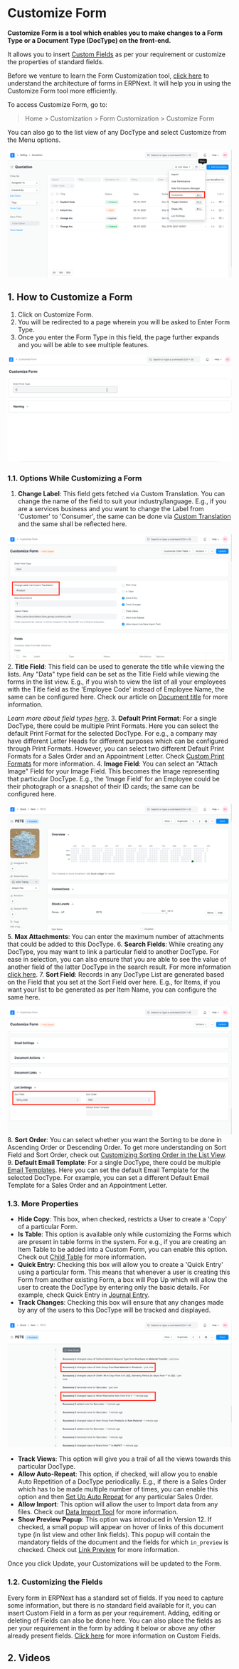 
# Customize Form



**Customize Form is a tool which enables you to make changes to a Form Type or a Document Type (DocType) on the front-end.**


It allows you to insert [Custom Fields](/docs/en/customize-erpnext/custom-field) as per your requirement or customize the properties of standard fields.


Before we venture to learn the Form Customization tool, [click here](/docs/en/customize-erpnext/doctype) to understand the architecture of forms in ERPNext. It will help you in using the Customize Form tool more efficiently.


To access Customize Form, go to:



> 
> Home > Customization > Form Customization > Customize Form
> 
> 
> 


You can also go to the list view of any DocType and select Customize from the Menu options.


![Customize Option in List View](/files/customize-option-in-list-view.png)


## 1. How to Customize a Form


1. Click on Customize Form.
2. You will be redirected to a page wherein you will be asked to Enter Form Type.
3. Once you enter the Form Type in this field, the page further expands and you will be able to see multiple features.


![Select DocType in Customize Form](/files/customize-erpnext-custom-field-from-customize-form.gif)


### 1.1. Options While Customizing a Form


1. **Change Label**: This field gets fetched via Custom Translation. You can change the name of the field to suit your industry/language. E.g., if you are a services business and you want to change the Label from 'Customer' to 'Consumer', the same can be done via [Custom Translation](/docs/en/setting-up/print/custom-translations) and the same shall be reflected here.


![Change Label](/files/customize-customize-form-label.png)
2. **Title Field**: This field can be used to generate the title while viewing the lists. Any "Data" type field can be set as the Title Field while viewing the forms in the list view. E.g., if you wish to view the list of all your employees with the Title field as the 'Employee Code' instead of Employee Name, the same can be configured here. Check our article on [Document title](/docs/en/customize-erpnext/document-title) for more information.


*Learn more about field types [here](/docs/en/customize-erpnext/articles/field-types.html).*
3. **Default Print Format**: For a single DocType, there could be multiple Print Formats. Here you can select the default Print Format for the selected DocType. For e.g., a company may have different Letter Heads for different purposes which can be configured through Print Formats. However, you can select two different Default Print Formats for a Sales Order and an Appointment Letter. Check [Custom Print Formats](/docs/en/customize-erpnext/print-format) for more information.
4. **Image Field**: You can select an "Attach Image" Field for your Image Field. This becomes the Image representing that particular DocType. E.g., the 'Image Field' for an Employee could be their photograph or a snapshot of their ID cards; the same can be configured here.


![Image Field in DocType](/files/customize-form-image-field.png)
5. **Max Attachments**: You can enter the maximum number of attachments that could be added to this DocType.
6. **Search Fields**: While creating any DocType, you may want to link a particular field to another DocType. For ease in selection, you can also ensure that you are able to see the value of another field of the latter DocType in the search result. For more information [click here](/docs/en/customize-erpnext/articles/search-record-by-specific-field).
7. **Sort Field**: Records in any DocType List are generated based on the Field that you set at the Sort Field over here. E.g., for Items, if you want your list to be generated as per Item Name, you can configure the same here.


![Sort Field](/files/customize-sort-field.png)
8. **Sort Order**: You can select whether you want the Sorting to be done in Ascending Order or Descending Order. To get more understanding on Sort Field and Sort Order, check out [Customizing Sorting Order in the List View](/docs/en/customize-erpnext/articles/customizing-sorting-order-in-the-list-view).
9. **Default Email Template**: For a single DocType, there could be multiple [Email Templates](/docs/en/setting-up/email/email-template). Here you can set the default Email Template for the selected DocType. For example, you can set a different Default Email Template for a Sales Order and an Appointment Letter.


### 1.3. More Properties


* **Hide Copy**: This box, when checked, restricts a User to create a 'Copy' of a particular Form.
* **Is Table**: This option is available only while customizing the Forms which are present in table forms in the system. For e.g., if you are creating an Item Table to be added into a Custom Form, you can enable this option. Check out [Child Table](/docs/en/customize-erpnext/articles/customizing-data-visibility-in-child-table) for more information.
* **Quick Entry**: Checking this box will allow you to create a 'Quick Entry' using a particular form. This means that whenever a user is creating this Form from another existing Form, a box will Pop Up which will allow the user to create the DocType by entering only the basic details. For example, check Quick Entry in [Journal Entry](/docs/en/accounts/journal-entry#11-quick-entry).
* **Track Changes**: Checking this box will ensure that any changes made by any of the users to this DocType will be tracked and displayed.


![Track Changes](/files/customize-track-changes.png)
* **Track Views**: This option will give you a trail of all the views towards this particular DocType.
* **Allow Auto-Repeat**: This option, if checked, will allow you to enable Auto Repetition of a DocType periodically. E.g., if there is a Sales Order which has to be made multiple number of times, you can enable this option and then [Set Up Auto Repeat](/docs/en/automation/auto-repeat) for any particular Sales Order.
* **Allow Import**: This option will allow the user to Import data from any files. Check out [Data Import Tool](/docs/en/setting-up/data/data-import) for more information.
* **Show Preview Popup**: This option was introduced in Version 12. If checked, a small popup will appear on hover of links of this document type (in list view and other link fields). This popup will contain the mandatory fields of the document and the fields for which `in_preview` is checked. Check out [Link Preview](https://erpnext.com/version-12/release-notes/features#link-preview) for more information.


Once you click Update, your Customizations will be updated to the Form.


### 1.2. Customizing the Fields


Every form in ERPNext has a standard set of fields. If you need to capture some information, but there is no standard field available for it, you can insert Custom Field in a form as per your requirement. Adding, editing or deleting of Fields can also be done here. You can also place the fields as per your requirement in the form by adding it below or above any other already present fields. [Click here](/docs/en/customize-erpnext/custom-field) for more information on Custom Fields.


## 2. Videos





